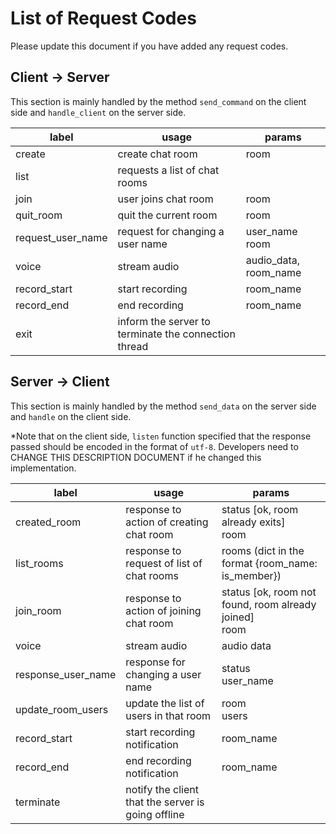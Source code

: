 # List of Request Codes

Please update this document if you have added any request codes.

## Client -> Server

This section is mainly handled by the method ```send_command``` on the client side and ```handle_client``` on the server side.

label | usage | params
---| --- | ---
create | create chat room | room
list | requests a list of chat rooms
join | user joins chat room | room
quit_room | quit the current room | room
request_user_name | request for changing a user name | user_name<br>room
voice | stream audio | audio_data, room_name
record_start | start recording | room_name
record_end | end recording | room_name
exit | inform the server to terminate the connection thread

## Server -> Client

This section is mainly handled by the method ```send_data``` on the server side and ```handle``` on the client side.

*Note that on the client side, ```listen``` function specified that the response passed should be encoded in the format of ```utf-8```. Developers need to CHANGE THIS DESCRIPTION DOCUMENT if he changed this implementation.

label | usage | params
--- | --- | ---
created_room | response to action of creating chat room | status [ok, room already exits]<br>room
list_rooms | response to request of list of chat rooms | rooms (dict in the format {room_name: is_member})
join_room | response to action of joining chat room | status [ok, room not found, room already joined]<br>room
voice | stream audio | audio data
response_user_name | response for changing a user name | status<br>user_name
update_room_users | update the list of users in that room | room<br>users
record_start | start recording notification | room_name
record_end | end recording notification | room_name
terminate | notify the client that the server is going offline



